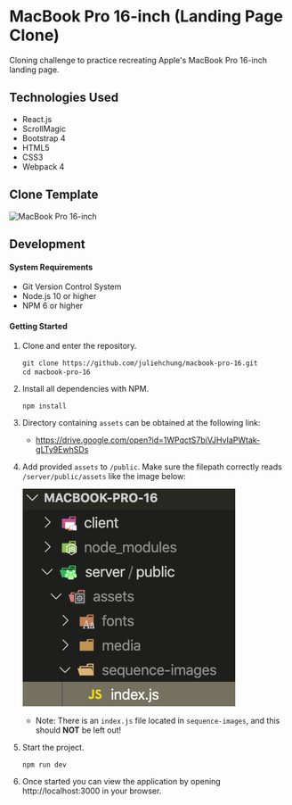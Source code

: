 # MacBook Pro 16-inch (Landing Page Clone)

Cloning challenge to practice recreating Apple's MacBook Pro 16-inch landing page.

## Technologies Used

- React.js
- ScrollMagic
- Bootstrap 4
- HTML5
- CSS3
- Webpack 4

## Clone Template
![MacBook Pro 16-inch](server/public/public_assets/demo.gif)

## Development

#### System Requirements

- Git Version Control System
- Node.js 10 or higher
- NPM 6 or higher

#### Getting Started

1. Clone and enter the repository.

    ```shell
    git clone https://github.com/juliehchung/macbook-pro-16.git
    cd macbook-pro-16
    ```

2. Install all dependencies with NPM.

    ```shell
    npm install
    ```

3. Directory containing `assets` can be obtained at the following link:
    - https://drive.google.com/open?id=1WPqctS7biVJHvIaPWtak-gLTy9EwhSDs

4. Add provided `assets` to `/public`. Make sure the filepath correctly reads `/server/public/assets` like the image below:

    ![MacBook Pro 16-inch Assets](server/public/public_assets/assets_placement.png)
    - Note: There is an `index.js` file located in `sequence-images`, and this should **NOT** be left out!

5. Start the project.

    ```shell
    npm run dev
    ```

6. Once started you can view the application by opening http://localhost:3000 in your browser.
